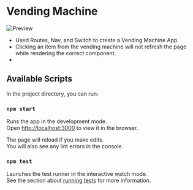 # Vending Machine
![Preview](src/VendingMachine.gif)

- Used Routes, Nav, and Switch to create a Vending Machine App
- Clicking an item from the vending machine will not refresh the page while rendering the correct component. 
- 
## Available Scripts

In the project directory, you can run:

### `npm start`

Runs the app in the development mode.\
Open [http://localhost:3000](http://localhost:3000) to view it in the browser.

The page will reload if you make edits.\
You will also see any lint errors in the console.

### `npm test`

Launches the test runner in the interactive watch mode.\
See the section about [running tests](https://facebook.github.io/create-react-app/docs/running-tests) for more information.
